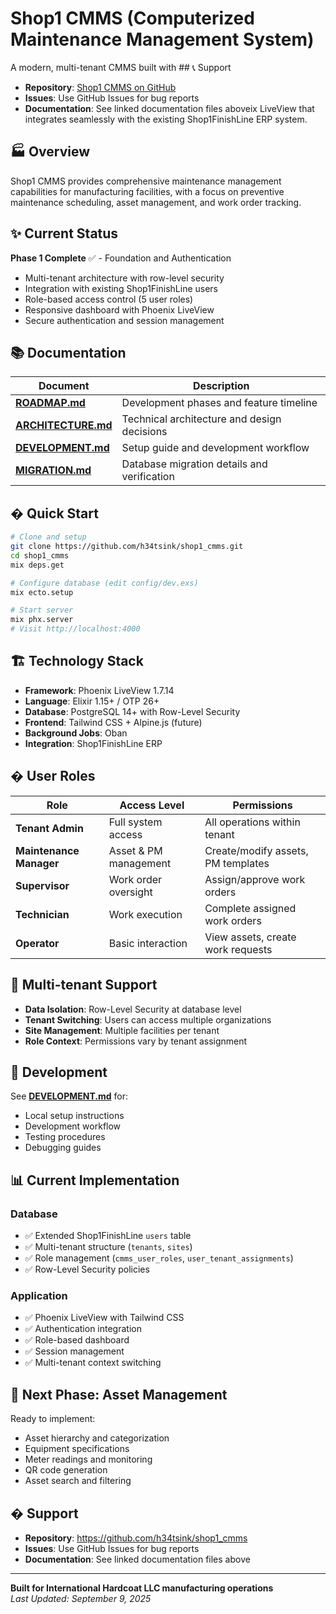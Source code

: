 # Shop1 CMMS (Computerized Maintenance Management System)

A modern, multi-tenant CMMS built with ## 📞 Support

- **Repository**: [Shop1 CMMS on GitHub](https://github.com/h34tsink/shop1_cmms)
- **Issues**: Use GitHub Issues for bug reports
- **Documentation**: See linked documentation files aboveix LiveView that integrates seamlessly with the existing Shop1FinishLine ERP system.

## 🏭 Overview

Shop1 CMMS provides comprehensive maintenance management capabilities for manufacturing facilities, with a focus on preventive maintenance scheduling, asset management, and work order tracking.

## ✨ Current Status

**Phase 1 Complete** ✅ - Foundation and Authentication
- Multi-tenant architecture with row-level security
- Integration with existing Shop1FinishLine users
- Role-based access control (5 user roles)
- Responsive dashboard with Phoenix LiveView
- Secure authentication and session management

## 📚 Documentation

| Document | Description |
|----------|-------------|
| **[ROADMAP.md](ROADMAP.md)** | Development phases and feature timeline |
| **[ARCHITECTURE.md](ARCHITECTURE.md)** | Technical architecture and design decisions |
| **[DEVELOPMENT.md](DEVELOPMENT.md)** | Setup guide and development workflow |
| **[MIGRATION.md](MIGRATION.md)** | Database migration details and verification |

## � Quick Start

```bash
# Clone and setup
git clone https://github.com/h34tsink/shop1_cmms.git
cd shop1_cmms
mix deps.get

# Configure database (edit config/dev.exs)
mix ecto.setup

# Start server
mix phx.server
# Visit http://localhost:4000
```

## 🏗️ Technology Stack

- **Framework**: Phoenix LiveView 1.7.14
- **Language**: Elixir 1.15+ / OTP 26+
- **Database**: PostgreSQL 14+ with Row-Level Security
- **Frontend**: Tailwind CSS + Alpine.js (future)
- **Background Jobs**: Oban
- **Integration**: Shop1FinishLine ERP

## � User Roles

| Role | Access Level | Permissions |
|------|--------------|-------------|
| **Tenant Admin** | Full system access | All operations within tenant |
| **Maintenance Manager** | Asset & PM management | Create/modify assets, PM templates |
| **Supervisor** | Work order oversight | Assign/approve work orders |
| **Technician** | Work execution | Complete assigned work orders |
| **Operator** | Basic interaction | View assets, create work requests |

## 🏢 Multi-tenant Support

- **Data Isolation**: Row-Level Security at database level
- **Tenant Switching**: Users can access multiple organizations
- **Site Management**: Multiple facilities per tenant
- **Role Context**: Permissions vary by tenant assignment

## 🔧 Development

See **[DEVELOPMENT.md](DEVELOPMENT.md)** for:
- Local setup instructions
- Development workflow
- Testing procedures
- Debugging guides

## 📊 Current Implementation

### Database
- ✅ Extended Shop1FinishLine `users` table
- ✅ Multi-tenant structure (`tenants`, `sites`)
- ✅ Role management (`cmms_user_roles`, `user_tenant_assignments`)
- ✅ Row-Level Security policies

### Application
- ✅ Phoenix LiveView with Tailwind CSS
- ✅ Authentication integration
- ✅ Role-based dashboard
- ✅ Session management
- ✅ Multi-tenant context switching

## 🎯 Next Phase: Asset Management

Ready to implement:
- Asset hierarchy and categorization
- Equipment specifications
- Meter readings and monitoring
- QR code generation
- Asset search and filtering

## � Support

- **Repository**: https://github.com/h34tsink/shop1_cmms
- **Issues**: Use GitHub Issues for bug reports
- **Documentation**: See linked documentation files above

---

**Built for International Hardcoat LLC manufacturing operations**  
*Last Updated: September 9, 2025*
